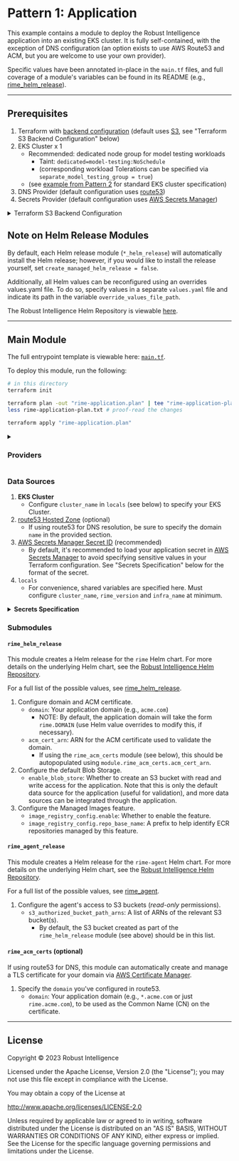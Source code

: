 # Pattern 1: Application
This example contains a module to deploy the Robust Intelligence application into an existing EKS cluster. It is fully self-contained, with the exception of DNS configuration (an option exists to use AWS Route53 and ACM, but you are welcome to use your own provider).

Specific values have been annotated in-place in the `main.tf` files, and full coverage of a module's variables can be found in its README (e.g., [rime_helm_release](../../rime_helm_release/)).

---

## Prerequisites
1. Terraform with [backend configuration](https://developer.hashicorp.com/terraform/language/settings/backends/configuration) (default uses [S3](https://aws.amazon.com/s3/), see "Terraform S3 Backend Configuration" below)
2. EKS Cluster x 1
    - Recommended: dedicated node group for model testing workloads
        - Taint: `dedicated=model-testing:NoSchedule`
        - (corresponding workload Tolerations can be specified via `separate_model_testing_group = true`)
    - (see [example from Pattern 2](../cluster_and_rime/) for standard EKS cluster specification)
3. DNS Provider (default configuration uses [route53](https://aws.amazon.com/route53/))
4. Secrets Provider (default configuration uses [AWS Secrets Manager](https://aws.amazon.com/secrets-manager/))

<details>
<summary>Terraform S3 Backend Configuration</summary>

<br />

For the application module (`./backend.tf`):
```terraform
terraform {
  backend "s3" {
    region  = "<REGION>"
    bucket  = "rime-acme-tfstate"
    key     = "tfstates/rime/state-application.tfstate"
    encrypt = true
  }
}
```
</details>

## Note on Helm Release Modules
By default, each Helm release module (`*_helm_release`) will automatically install the Helm release; however, if you would like to install the release yourself, set `create_managed_helm_release = false`.

Additionally, all Helm values can be reconfigured using an overrides values.yaml file. To do so, specify values in a separate `values.yaml` file and indicate its path in the variable `override_values_file_path`.

The Robust Intelligence Helm Repository is viewable [here](https://github.com/RobustIntelligence/helm).

---

## Main Module
The full entrypoint template is viewable here: [`main.tf`](main.tf).

To deploy this module, run the following:
```bash
# in this directory
terraform init

terraform plan -out "rime-application.plan" | tee "rime-application-plan.txt"
less rime-application-plan.txt # proof-read the changes

terraform apply "rime-application.plan"
```

<details>
<summary><h3>Providers</h3></summary>

Be sure that the `aws` provider is correctly configured (at minimum, you'll need to specify your `region`).

Otherwise, you should not have to modify this section.

</details>

### Data Sources
1. **EKS Cluster**
    - Configure `cluster_name` in `locals` (see below) to specify your EKS Cluster.
2. [route53 Hosted Zone](https://registry.terraform.io/providers/hashicorp/aws/latest/docs/resources/route53_zone) (optional)
    - If using route53 for DNS resolution, be sure to specify the domain `name` in the provided section.
3. [AWS Secrets Manager Secret ID](https://registry.terraform.io/providers/hashicorp/aws/latest/docs/resources/secretsmanager_secret_version) (recommended)
    - By default, it's recommended to load your application secret in [AWS Secrets Manager](https://aws.amazon.com/secrets-manager/) to avoid specifying sensitive values in your Terraform configuration. See "Secrets Specification" below for the format of the secret.
4. `locals`
    - For convenience, shared variables are specified here. Must configure `cluster_name`, `rime_version` and `infra_name` at minimum.

<details>
<summary><b>Secrets Specification</b></summary>

The full secrets specification is listed below.

Note that in this sample template, only `rime_jwt`, `admin_username`, `admin_password`, and `docker-logins` are referenced; however, you are free to populate and reference additional values in your Terraform template as desired.

**Required Secrets**

- `rime_jwt`: Your RI product license (will be provided by your SA)
- `admin_username`: Email address of your main Administrator account
- `admin_password`: One-time password of your main Administrator account (will be reset on first login)
- `docker-logins`: Read credentials for the RI private container registry (will be provided by your SA)

**Optional Secrets**

- `oauth_client_id`, `oauth_client_secret`, and `oauth_well_known_url`: OIDC configuration for single sign-on
    - (search "SSO" at https://docs.rime.dev/)
- `smtp_email`, `smtp_password`, `smtp_server`, and `smtp_port`: SMTP configuration for email notifications
    - (search "Notifications" at https://docs.rime.dev/)
- `datadog-api-key`: DataDog API Key (will be provided by your SA)

```json
{
  "rime_jwt": "",
  "admin_username": "",
  "admin_password": "",
  "docker-logins": [
   {
     "docker-server": "",
     "docker-username": "",
     "docker-password": ""
   }
 ],
  "oauth_client_id": "",
  "oauth_client_secret": "",
  "oauth_well_known_url": "",
  "smtp_email": "",
  "smtp_password": "",
  "smtp_server": "",
  "smtp_port": "",
  "datadog-api-key": ""
}
```

</details>

### Submodules
#### `rime_helm_release`
This module creates a Helm release for the `rime` Helm chart. For more details on the underlying Helm chart, see the [Robust Intelligence Helm Repository](https://github.com/RobustIntelligence/helm).

For a full list of the possible values, see [rime_helm_release](../../rime_helm_release/).

1. Configure domain and ACM certificate.
    - `domain`: Your application domain (e.g., `acme.com`)
        - NOTE: By default, the application domain will take the form `rime.DOMAIN` (use Helm value overrides to modify this, if necessary).
    - `acm_cert_arn`: ARN for the ACM certificate used to validate the domain.
        - If using the `rime_acm_certs` module (see below), this should be autopopulated using `module.rime_acm_certs.acm_cert_arn`.
2. Configure the default Blob Storage.
    - `enable_blob_store`: Whether to create an S3 bucket with read and write access for the application. Note that this is only the default data source for the application (useful for validation), and more data sources can be integrated through the application.
3. Configure the Managed Images feature.
    - `image_registry_config.enable`: Whether to enable the feature.
    - `image_registry_config.repo_base_name`: A prefix to help identify ECR repositories managed by this feature.

#### `rime_agent_release`
This module creates a Helm release for the `rime-agent` Helm chart. For more details on the underlying Helm chart, see the [Robust Intelligence Helm Repository](https://github.com/RobustIntelligence/helm).

For a full list of the possible values, see [rime_agent](../../rime_agent/).

1. Configure the agent's access to S3 buckets (_read-only_ permissions).
    - `s3_authorized_bucket_path_arns`: A list of ARNs of the relevant S3 bucket(s).
        - By default, the S3 bucket created as part of the `rime_helm_release` module (see above) should be in this list.

#### `rime_acm_certs` (optional)
If using route53 for DNS, this module can automatically create and manage a TLS certificate for your domain via [AWS Certificate Manager](https://aws.amazon.com/certificate-manager/).

1. Specify the `domain` you've configured in route53.
    - `domain`: Your application domain (e.g., `*.acme.com` or just `rime.acme.com`), to be used as the Common Name (CN) on the certificate.

---

## License

Copyright &copy; 2023 Robust Intelligence

Licensed under the Apache License, Version 2.0 (the "License"); you may not use this file except in compliance with the License.

You may obtain a copy of the License at

<http://www.apache.org/licenses/LICENSE-2.0>

Unless required by applicable law or agreed to in writing, software distributed under the License is distributed on an "AS IS" BASIS, WITHOUT WARRANTIES OR CONDITIONS OF ANY KIND, either express or implied.
See the License for the specific language governing permissions and limitations under the License.
